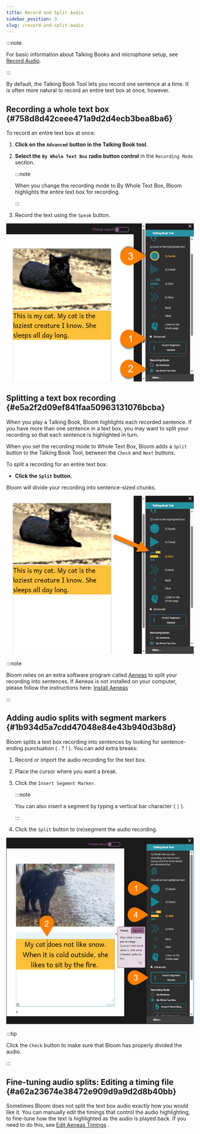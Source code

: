```yaml
---
title: Record and Split Audio
sidebar_position: 3
slug: /record-and-split-audio
---
```




:::note

For basic information about Talking Books and microphone setup, see [Record Audio](/record-audio). 

:::




By default, the Talking Book Tool lets you record one sentence at a time. It is often more natural to record an entire text box at once, however. 


## Recording a whole text box {#758d8d42ceee471a9d2d4ecb3bea8ba6}


To record an entire text box at once: 

1. **Click on the** **`Advanced`** **button in the Talking Book tool.**
2. **Select the** **`By Whole Text Box`** **radio button control** in the `Recording Mode` section.

	:::note
	
	When you change the recording mode to By Whole Text Box, Bloom highlights the entire text box for recording. 
	
	:::
	
	

3. Record the text using the `Speak` button.

![](./record-and-split-audio.cb05f273-88ae-45b6-927b-616cf766fdce.png)


## Splitting a text box recording {#e5a2f2d09ef841faa50963131076bcba}


When you play a Talking Book, Bloom highlights each recorded sentence. If you have more than one sentence in a text box, you may want to split your recording so that each sentence is highlighted in turn. 


When you set the recording mode to Whole Text Box, Bloom adds a `Split` button to the Talking Book Tool, between the `Check` and `Next` buttons. 


To split a recording for an entire text box:  

- **Click the** **`Split`** **button.**

Bloom will divide your recording into sentence-sized chunks. 


![](./record-and-split-audio.b72e843e-1923-49ef-9441-47ef5563d672.png)


:::note

Bloom relies on an extra software program called [Aeneas](https://www.readbeyond.it/aeneas/) to split your recording into sentences. If Aeneas is not installed on your computer, please follow the instructions here: 
[Install Aeneas](/installing-aeneas)

:::




## Adding audio splits with segment markers {#1b934d5a7cdd47048e84e43b940d3b8d}


Bloom splits a text box recording into sentences by looking for sentence-ending punctuation ( . ? ! ). You can add extra breaks: 

1. Record or import the audio recording for the text box.
2. Place the cursor where you want a break.
3. Click the `Insert Segment Marker`.

	:::note
	
	You can also insert a segment by typing a vertical bar character ( `|` ). 
	
	:::
	
	

4. Click the `Split` button to (re)segment the audio recording.

![](./record-and-split-audio.9085ef56-1714-4c74-a3e7-f5786907a3ff.png)


:::tip

Click the `Check` button to make sure that Bloom has properly divided the audio. 

:::




## Fine-tuning audio splits: Editing a timing file {#a62a23674e38472e909d9a9d2d8b40bb}


Sometimes Bloom does not split the text box audio exactly how you would like it. You can manually edit the timings that control the audio highlighting, to fine-tune how the text is highlighted as the audio is played back. If you need to do this, see [Edit Aeneas Timings](/edit-timings) . 

